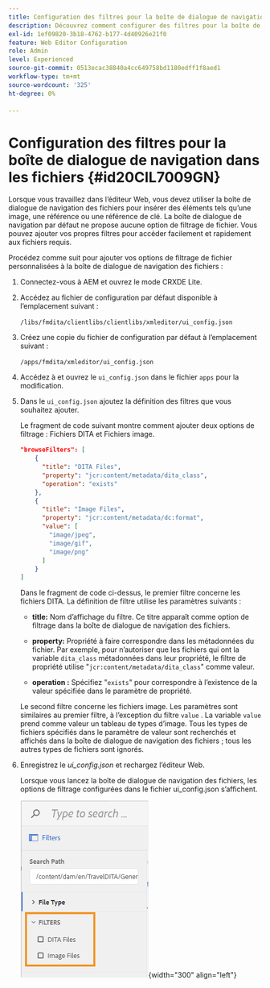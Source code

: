 ```yaml
---
title: Configuration des filtres pour la boîte de dialogue de navigation dans les fichiers
description: Découvrez comment configurer des filtres pour la boîte de dialogue de navigation dans les fichiers
exl-id: 1ef09820-3b18-4762-b177-4d40926e21f0
feature: Web Editor Configuration
role: Admin
level: Experienced
source-git-commit: 0513ecac38840a4cc649758bd1180edff1f8aed1
workflow-type: tm+mt
source-wordcount: '325'
ht-degree: 0%

---
```


# Configuration des filtres pour la boîte de dialogue de navigation dans les fichiers {#id20CIL7009GN}

Lorsque vous travaillez dans l’éditeur Web, vous devez utiliser la boîte de dialogue de navigation des fichiers pour insérer des éléments tels qu’une image, une référence ou une référence de clé. La boîte de dialogue de navigation par défaut ne propose aucune option de filtrage de fichier. Vous pouvez ajouter vos propres filtres pour accéder facilement et rapidement aux fichiers requis.

Procédez comme suit pour ajouter vos options de filtrage de fichier personnalisées à la boîte de dialogue de navigation des fichiers :

1. Connectez-vous à AEM et ouvrez le mode CRXDE Lite.

1. Accédez au fichier de configuration par défaut disponible à l’emplacement suivant :

   `/libs/fmdita/clientlibs/clientlibs/xmleditor/ui_config.json`

1. Créez une copie du fichier de configuration par défaut à l’emplacement suivant :

   `/apps/fmdita/xmleditor/ui_config.json`

1. Accédez à et ouvrez le `ui_config.json` dans le fichier `apps` pour la modification.

1. Dans le `ui_config.json` ajoutez la définition des filtres que vous souhaitez ajouter.

   Le fragment de code suivant montre comment ajouter deux options de filtrage : Fichiers DITA et Fichiers image.

   ```json
   "browseFilters": [
       {
         "title": "DITA Files",
         "property": "jcr:content/metadata/dita_class",
         "operation": "exists"
       },
       {
         "title": "Image Files",
         "property": "jcr:content/metadata/dc:format",
         "value": [        
           "image/jpeg",
           "image/gif",
           "image/png"
         ]
       }
   ]
   ```

   Dans le fragment de code ci-dessus, le premier filtre concerne les fichiers DITA. La définition de filtre utilise les paramètres suivants :

   - **title:**   Nom d’affichage du filtre. Ce titre apparaît comme option de filtrage dans la boîte de dialogue de navigation des fichiers.

   - **property:**   Propriété à faire correspondre dans les métadonnées du fichier. Par exemple, pour n’autoriser que les fichiers qui ont la variable `dita_class` métadonnées dans leur propriété, le filtre de propriété utilise &quot;`jcr:content/metadata/dita_class`&quot; comme valeur.

   - **operation :**   Spécifiez &quot;`exists`&quot; pour correspondre à l’existence de la valeur spécifiée dans le paramètre de propriété.

   Le second filtre concerne les fichiers image. Les paramètres sont similaires au premier filtre, à l’exception du filtre `value` . La variable `value` prend comme valeur un tableau de types d’image. Tous les types de fichiers spécifiés dans le paramètre de valeur sont recherchés et affichés dans la boîte de dialogue de navigation des fichiers ; tous les autres types de fichiers sont ignorés.

1. Enregistrez le *ui\_config.json* et rechargez l’éditeur Web.

   Lorsque vous lancez la boîte de dialogue de navigation des fichiers, les options de filtrage configurées dans le fichier ui\_config.json s’affichent.

   ![](assets/file-browse-custom-filters.png){width="300" align="left"}
